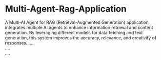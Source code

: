 # Multi-Agent-Rag-Application
A Multi-AI Agent for RAG (Retrieval-Augmented Generation) application integrates multiple AI agents to enhance information retrieval and content generation. By leveraging different models for data fetching and text generation, this system improves the accuracy, relevance, and creativity of responses.
.... 
<br>
....
<br>
.... 
<br>
